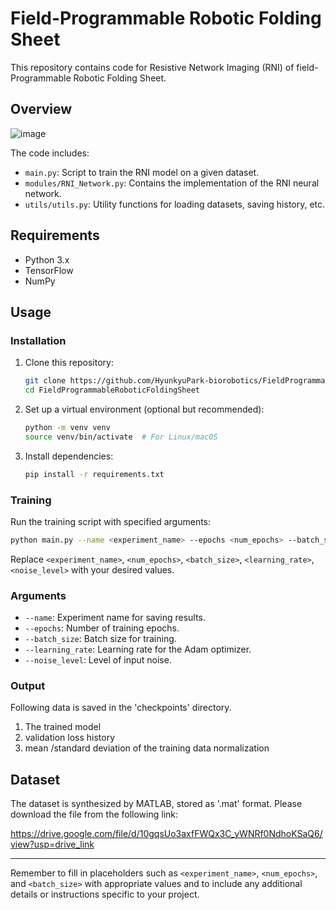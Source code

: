 # Field-Programmable Robotic Folding Sheet


This repository contains code for Resistive Network Imaging (RNI) of field-Programmable Robotic Folding Sheet. 
## Overview
![image](https://github.com/HyunkyuPark-biorobotics/FieldProgrammableRoboticFoldingSheet/assets/44401853/4a1e3789-8d24-47b2-bcc4-9362d35048c8)

The code includes:

- `main.py`: Script to train the RNI model on a given dataset.
- `modules/RNI_Network.py`: Contains the implementation of the RNI neural network.
- `utils/utils.py`: Utility functions for loading datasets, saving history, etc.

## Requirements

- Python 3.x
- TensorFlow
- NumPy

## Usage

### Installation

1. Clone this repository:

    ```bash
    git clone https://github.com/HyunkyuPark-biorobotics/FieldProgrammableRoboticFoldingSheet.git
    cd FieldProgrammableRoboticFoldingSheet
    ```

2. Set up a virtual environment (optional but recommended):

    ```bash
    python -m venv venv
    source venv/bin/activate  # For Linux/macOS
    ```

3. Install dependencies:

    ```bash
    pip install -r requirements.txt
    ```

### Training

Run the training script with specified arguments:

```bash
python main.py --name <experiment_name> --epochs <num_epochs> --batch_size <batch_size> --learning_rate <learning_rate> --noise_level <noise_level>
```

Replace `<experiment_name>`, `<num_epochs>`, `<batch_size>`, `<learning_rate>`, `<noise_level>` with your desired values.

### Arguments

- `--name`: Experiment name for saving results.
- `--epochs`: Number of training epochs.
- `--batch_size`: Batch size for training.
- `--learning_rate`: Learning rate for the Adam optimizer.
- `--noise_level`: Level of input noise.

### Output
Following data is saved in the 'checkpoints' directory.
1) The trained model
2) validation loss history
3) mean /standard deviation of the training data normalization 

## Dataset

The dataset is synthesized by MATLAB, stored as '.mat' format.
Please download the file from the following link:

https://drive.google.com/file/d/10gqsUo3axfFWQx3C_yWNRf0NdhoKSaQ6/view?usp=drive_link

---

Remember to fill in placeholders such as `<experiment_name>`, `<num_epochs>`, and `<batch_size>` with appropriate values and to include any additional details or instructions specific to your project.
